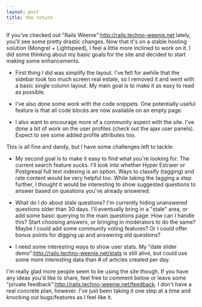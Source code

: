 ```yaml
--- 
layout: post
title: the return
---
```

If you've checked out "Rails Weenie":http://rails.techno-weenie.net lately, you'll see some pretty drastic changes.  Now that it's on a stable hosting solution (Mongrel + Lightspeed), I feel a little more inclined to work on it.  I did some thinking about my basic goals for the site and decided to start making some enhancements.  

* First thing I did was simplify the layout.  I've felt for awhile that the sidebar took too much screen real estate, so I removed it and went with a basic single column layout.  My main goal is to make it as easy to read as possible.

* I've also done some work with the code snippets.  One potentially useful feature is that all code blocks are now available on an empty page.

* I also want to encourage more of a community aspect with the site.  I've done a bit of work on the user profiles (check out the ajax user panels).  Expect to see some added profile attributes too.

This is all fine and dandy, but I have some challenges left to tackle:

* My second goal is to make it easy to find what you're looking for.  The current search feature sucks.  I'll look into whether Hyper Estraier or Postgresql full text indexing is an option.  Ways to classify (tagging) and rate content would be very helpful too.  While taking the tagging a step further, I thought it would be interesting to show suggested questions to answer based on questions you've already answered.

* What do I do about stale questions?  I'm currently hiding unanswered questions older than 30 days.  I'll eventually bring in a "stale" area, or add some basic querying to the main questions page.  How can I handle this?  Start choosing answers, or bringing in moderators to do the same?  Maybe I could add some community voting features?  Or I could offer bonus points for digging up and answering old questions?

* I need some interesting ways to show user stats.  My "date slider demo":http://rails.techno-weenie.net/stats is still alive, but could use some more interesting data than # of articles created per day.

I'm really glad more people seem to be using the site though.  If you have any ideas you'd like to share, feel free to comment below or leave some "private feedback":http://rails.techno-weenie.net/feedback.  I don't have a real concrete plan, however.  I've just been taking it one step at a time and knocking out bugs/features as I feel like it.  
